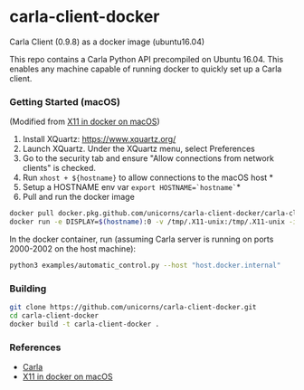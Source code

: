 # carla-client-docker
Carla Client (0.9.8) as a docker image (ubuntu16.04)

This repo contains a Carla Python API precompiled on Ubuntu 16.04. This enables any machine capable of running docker to quickly set up a Carla client.

### Getting Started (macOS)

(Modified from [X11 in docker on macOS])

1. Install XQuartz: https://www.xquartz.org/
1. Launch XQuartz.  Under the XQuartz menu, select Preferences
1. Go to the security tab and ensure "Allow connections from network clients" is checked.
1. Run `xhost + ${hostname}` to allow connections to the macOS host *
1. Setup a HOSTNAME env var `` export HOSTNAME=`hostname` ``*
1. Pull and run the docker image
```bash
docker pull docker.pkg.github.com/unicorns/carla-client-docker/carla-client:0.9.8
docker run -e DISPLAY=$(hostname):0 -v /tmp/.X11-unix:/tmp/.X11-unix -it docker.pkg.github.com/unicorns/carla-client-docker/carla-client:0.9.8
```

In the docker container, run (assuming Carla server is running on ports 2000-2002 on the host machine):
```bash
python3 examples/automatic_control.py --host "host.docker.internal"
```

### Building

```bash
git clone https://github.com/unicorns/carla-client-docker.git
cd carla-client-docker
docker build -t carla-client-docker .
```

### References

* [Carla]
* [X11 in docker on macOS]

[Carla]: https://github.com/carla-simulator/carla

[X11 in docker on macOS]: https://gist.github.com/cschiewek/246a244ba23da8b9f0e7b11a68bf3285
